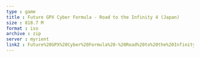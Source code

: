 ```yaml
---
type : game
title : Future GPX Cyber Formula - Road to the Infinity 4 (Japan)
size : 818.7 M
format : iso
archive : zip
server : myrient
link2 : Future%20GPX%20Cyber%20Formula%20-%20Road%20to%20the%20Infinity%204%20%28Japan%29
---
```

